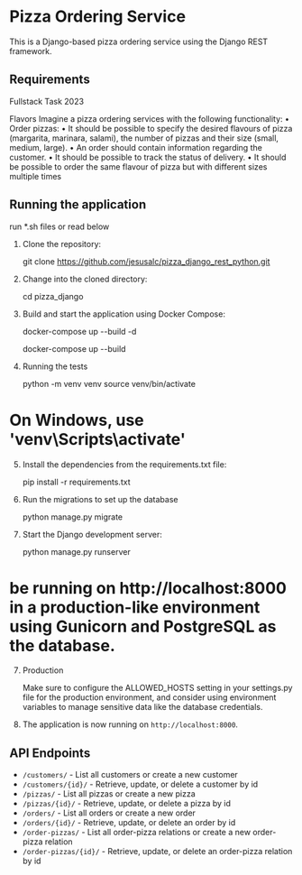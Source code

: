 # Pizza Ordering Service

This is a Django-based pizza ordering service using the Django REST framework.

## Requirements
Fullstack Task 2023

Flavors
Imagine a pizza ordering services with the following functionality: • Order pizzas:
• It should be possible to specify the desired flavours of pizza (margarita, marinara, salami), the number of pizzas and their size (small, medium, large).
• An order should contain information regarding the customer.
• It should be possible to track the status of delivery.
• It should be possible to order the same flavour of pizza but with different sizes multiple times

## Running the application


run *.sh files 
or read below


1. Clone the repository:


    git clone https://github.com/jesusalc/pizza_django_rest_python.git


2. Change into the cloned directory:


    cd pizza_django


3. Build and start the application using Docker Compose:


    docker-compose up --build -d

    docker-compose up --build

4. Running the tests


    python -m venv venv
    source venv/bin/activate  

# On Windows, use 'venv\Scripts\activate'

5. Install the dependencies from the requirements.txt file:


    pip install -r requirements.txt


5. Run the migrations to set up the database


    python manage.py migrate

6. Start the Django development server:


    python manage.py runserver



#  be running on http://localhost:8000 in a production-like environment using Gunicorn and PostgreSQL as the database.

7. Production

    
    Make sure to configure the ALLOWED_HOSTS setting in your settings.py file for the production environment, and consider using environment variables to manage sensitive data like the database credentials.


7. The application is now running on `http://localhost:8000`.

## API Endpoints

* `/customers/` - List all customers or create a new customer
* `/customers/{id}/` - Retrieve, update, or delete a customer by id
* `/pizzas/` - List all pizzas or create a new pizza
* `/pizzas/{id}/` - Retrieve, update, or delete a pizza by id
* `/orders/` - List all orders or create a new order
* `/orders/{id}/` - Retrieve, update, or delete an order by id
* `/order-pizzas/` - List all order-pizza relations or create a new order-pizza relation
* `/order-pizzas/{id}/` - Retrieve, update, or delete an order-pizza relation by id


